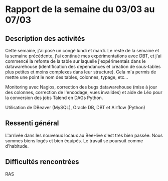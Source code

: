 # Rapport de la semaine du 03/03 au 07/03
## Description des activités
Cette semaine, j'ai posé un congé lundi et mardi. Le reste de la semaine et la semaine précédente, j'ai continué mes expérimentations avec DBT, et j'ai commencé la refonte de la table sur laquelle j'expérimentais dans le datawarehouse (identification des dépendances et création de sous-tables plus petites et moins complexes dans leur structure). Cela m'a permis de mettre une point le nom des tables, colonnes, typage, etc...

Monitoring avec Nagios, correction des bugs datawarehouse (mise à jour des colonnes, correction de l'encodage, vues invalides) et aide de Léo pour la conversion des jobs Talend en DAGs Python.

Utilisation de DBeaver (MySQL), Oracle DB, DBT et Airflow (Python)

## Ressenti général
L'arrivée dans les nouveaux locaux au BeeHive s'est très bien passée. Nous sommes biens logés et bien équipés. Le travail se poursuit comme d'habitude.

## Difficultés rencontrées
RAS
